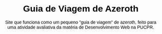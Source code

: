 <h1 align="center" style="color: black; font-family: Arial, sans-serif;"> Guia de Viagem de Azeroth </h1>
<p align="center" style="color: black; font-family: Arial, sans-serif;">Site que funciona como um pequeno "guia de viagem" de azeroth, feito para uma atividade avaliativa da matéria de Desenvolvimento Web na PUCPR. </p>
